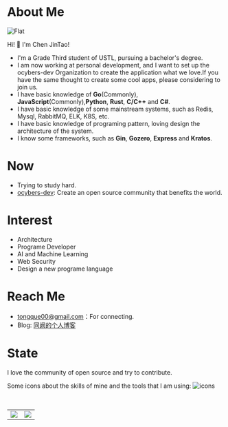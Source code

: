 # About Me
![Flat](https://komarev.com/ghpvc/?username=tongque0&style=flat-square)

Hi! 👋 I'm Chen JinTao!
- I'm a Grade Third student of USTL, pursuing a bachelor's degree.
- I am now working at personal development, and I want to set up the ocybers-dev Organization to create the application what we love.If you have the same thought to create some cool apps, please considering to join us.
- I have basic knowledge of **Go**(Commonly), **JavaScript**(Commonly),**Python**, **Rust**, **C/C++** and **C#**.
- I have basic knowledge of some mainstream systems, such as Redis, Mysql, RabbitMQ, ELK, K8S, etc.
- I have basic knowledge of programing pattern, loving design the architecture of the system.
- I know some frameworks, such as **Gin**, **Gozero**, **Express**  and **Kratos**.
# Now
- Trying to study hard.
- [ocybers-dev](https://github.com/ocybers-dev): Create an open source community that benefits the world.
# Interest
- Architecture
- Programe Developer
- AI and Machine Learning
- Web Security
- Design a new programe language
# Reach Me
- tongque00@gmail.com：For connecting.
- Blog: [同阙的个人博客](https://tongque.ocybers.com/)
# State

I love the community of open source and try to contribute.

Some icons about the skills of mine and the tools that I am using:
![icons](https://skillicons.dev/icons?i=go,docker,kubernetes,cmake,py,js,css,nodejs,react,vue,nextjs,electron,express,vite,webpack,vscode,rabbitmq,kafka,redis,mysql,nginx,cloudflare,prometheus,grafana,github,git,powershell)

<br>
<a href="https://github.com/tongque0">
  <table>
    <tr>
      <td>
        <img align="center" src="https://github-readme-stats.vercel.app/api?username=tongque0&show_icons=true&hide_border=true&icon_color=00BFFF&title_color=1E90FF&text_color=4169E1&bg_color=00000000" />
      </td>
      <td>
      <img src="https://github-readme-stats.vercel.app/api/top-langs/?username=tongque0&hide_title=true&hide_border=true&layout=compact&langs_count=6&title_color=ffa000&icon_color=fff&theme=graywhite" />
      </td>
    </tr>
  </table>
</a>

